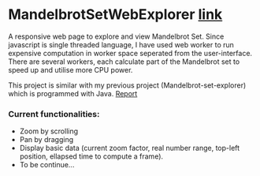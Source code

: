 # MandelbrotSetWebExplorer [link](https://quangvn2508.github.io/MandelbrotSetWebExplorer/)

A responsive web page to explore and view Mandelbrot Set. Since javascript is single threaded language, I have used web worker to run expensive computation in worker space seperated from the user-interface. There are several workers, each calculate part of the Mandelbrot set to speed up and utilise more CPU power.

This project is similar with my previous project (Mandelbrot-set-explorer) which is programmed with Java. [Report](https://github.com/quangvn2508/Mandelbrot-Set-Explorer/blob/master/190006106_MP2_Report.pdf)

### Current functionalities:

* Zoom by scrolling
* Pan by dragging
* Display basic data (current zoom factor, real number range, top-left position, ellapsed time to compute a frame).
* To be continue...
